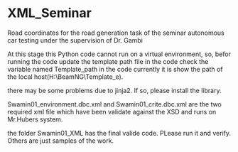 # XML_Seminar
Road coordinates for the road generation task of the seminar autonomous car testing under the supervision of Dr. Gambi

At this stage this Python code cannot run on a virtual environment, so, befor running the code update the template path file in the code
check the variable named Template_path in the code currently it is show the path of the local host(H:\BeamNG\Template_e).

there may be some problems due to jinja2. If so, please install the library.

Swamin01_environment.dbc.xml and Swamin01_crite.dbc.xml are the two required xml file which have been validate against the XSD and runs on
Mr.Hubers system.
 
the folder Swamin01_XML has the final valide code. PLease run it and verify. Others are just samples of the work. 
